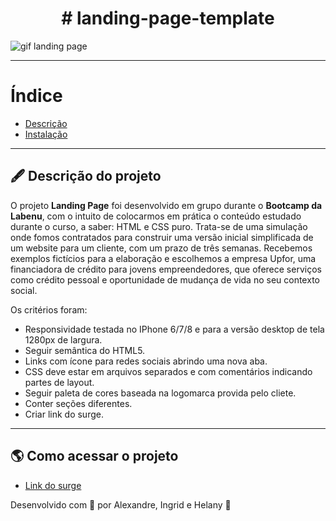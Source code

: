 <h1 align="center">
    # landing-page-template
</h1>

<img align="center" src="./landing-page-GIF" alt="gif landing page"/>

---

# Índice

- [Descrição](#-descrição-do-projeto)
- [Instalação](#-como-baixar-o-projeto)

---

## 🖋 Descrição do projeto

O projeto **Landing Page** foi desenvolvido em grupo durante o **Bootcamp da Labenu**, com o intuito de colocarmos em prática o conteúdo estudado durante o curso, a saber: HTML e CSS puro. Trata-se de uma simulação onde fomos contratados para construir uma versão inicial simplificada de um website para um cliente, com um prazo de três semanas. Recebemos exemplos fictícios para a elaboração e escolhemos a empresa Upfor, uma financiadora de crédito para jovens empreendedores, que oferece serviços como crédito pessoal e oportunidade de mudança de vida no seu contexto social. 

Os critérios foram: 
- Responsividade testada no IPhone 6/7/8 e para a versão desktop de tela 1280px de largura.
- Seguir semântica do HTML5.
- Links com ícone para redes sociais abrindo uma nova aba.
- CSS deve estar em arquivos separados e com comentários indicando partes de layout.
- Seguir paleta de cores baseada na logomarca provida pelo cliete.
- Conter seções diferentes.
- Criar link do surge.


---

## 🌎 Como acessar o projeto

- [Link do surge](https://projeto-upfour-labenu-johnson.surge.sh/form.html)


Desenvolvido com 🧡 por Alexandre, Ingrid e Helany 🤝
